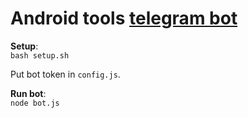 
# Android tools [telegram bot](https://t.me/Android_tools_bot)
 
**Setup**:  
`bash setup.sh`  
  
Put bot token in `config.js`.  
  
**Run bot**:  
`node bot.js`  
